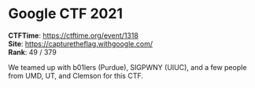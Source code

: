 # Google CTF 2021

**CTFTime**: https://ctftime.org/event/1318 \
**Site**: https://capturetheflag.withgoogle.com/ \
**Rank**: 49 / 379

We teamed up with b01lers (Purdue), SIGPWNY (UIUC), and a few people from UMD,
UT, and Clemson for this CTF.
